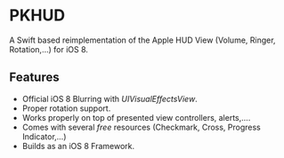 PKHUD
=====

A Swift based reimplementation of the Apple HUD View (Volume, Ringer, Rotation,…) for iOS 8.

## Features
- Official iOS 8 Blurring with *UIVisualEffectsView*.
- Proper rotation support.
- Works properly on top of presented view controllers, alerts,….
- Comes with several *free* resources (Checkmark, Cross, Progress Indicator,...)
- Builds as an iOS 8 Framework. 
